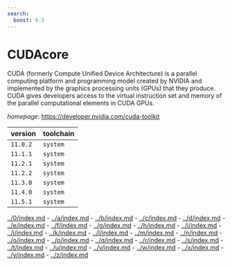 ```yaml
---
search:
  boost: 0.5
---
```

# CUDAcore

CUDA (formerly Compute Unified Device Architecture) is a parallel  computing platform and programming model created by NVIDIA and implemented by the  graphics processing units (GPUs) that they produce. CUDA gives developers access  to the virtual instruction set and memory of the parallel computational elements in CUDA GPUs.

*homepage*: <https://developer.nvidia.com/cuda-toolkit>

version | toolchain
--------|----------
``11.0.2`` | ``system``
``11.1.1`` | ``system``
``11.2.1`` | ``system``
``11.2.2`` | ``system``
``11.3.0`` | ``system``
``11.4.0`` | ``system``
``11.5.1`` | ``system``

[../0/index.md](0) - [../a/index.md](a) - [../b/index.md](b) - [../c/index.md](c) - [../d/index.md](d) - [../e/index.md](e) - [../f/index.md](f) - [../g/index.md](g) - [../h/index.md](h) - [../i/index.md](i) - [../j/index.md](j) - [../k/index.md](k) - [../l/index.md](l) - [../m/index.md](m) - [../n/index.md](n) - [../o/index.md](o) - [../p/index.md](p) - [../q/index.md](q) - [../r/index.md](r) - [../s/index.md](s) - [../t/index.md](t) - [../u/index.md](u) - [../v/index.md](v) - [../w/index.md](w) - [../x/index.md](x) - [../y/index.md](y) - [../z/index.md](z)

